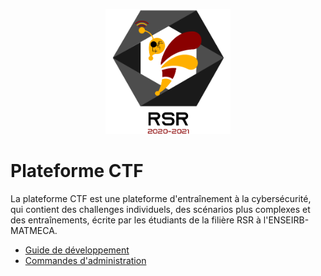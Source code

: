 <p align="center">
  <a href="https://github.com/rsr-plateforme/plateforme-rsr">
    <img src="web-ui/images/logo.png" alt="Logo" width="200" height="200">
  </a>
</p>

# Plateforme CTF

La plateforme CTF est une plateforme d'entraînement à la cybersécurité, qui contient des challenges individuels, des scénarios plus complexes et des entraînements, écrite par les étudiants de la filière RSR à l'ENSEIRB-MATMECA.

- [Guide de développement](docs/development.md)
- [Commandes d'administration](web/src/commands/README.md)
